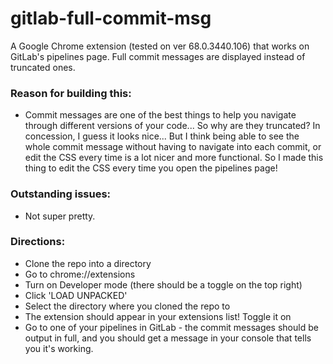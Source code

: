 # gitlab-full-commit-msg

A Google Chrome extension (tested on ver 68.0.3440.106) that works on GitLab's pipelines page. Full commit messages are displayed instead of truncated ones.


### Reason for building this:
- Commit messages are one of the best things to help you navigate through different versions of your code... So why are they truncated? In concession, I guess it looks nice... But I think being able to see the whole commit message without having to navigate into each commit, or edit the CSS every time is a lot nicer and more functional. So I made this thing to edit the CSS every time you open the pipelines page!

### Outstanding issues:
- Not super pretty.

### Directions:
- Clone the repo into a directory
- Go to chrome://extensions
- Turn on Developer mode (there should be a toggle on the top right)
- Click 'LOAD UNPACKED' 
- Select the directory where you cloned the repo to
- The extension should appear in your extensions list! Toggle it on
- Go to one of your pipelines in GitLab - the commit messages should be output in full, and you should get a message in your console that tells you it's working.
